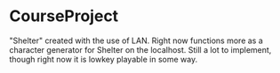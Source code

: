 # CourseProject
"Shelter" created with the use of LAN. Right now functions more as a character generator for Shelter on the localhost. Still a lot to implement, though right now it is lowkey playable in some way.
